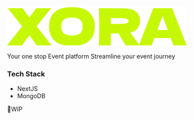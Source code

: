 ![XORA](./public/assets/XORA.png)

Your one stop Event platform
Streamline your event journey

### Tech Stack

- NextJS
- MongoDB

🚧WIP

